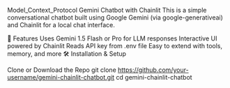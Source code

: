 Model_Context_Protocol
Gemini Chatbot with Chainlit This is a simple conversational chatbot built using Google Gemini (via google-generativeai) and Chainlit for a local chat interface.

🚀 Features Uses Gemini 1.5 Flash or Pro for LLM responses Interactive UI powered by Chainlit Reads API key from .env file Easy to extend with tools, memory, and more 🛠️ Installation & Setup

Clone or Download the Repo git clone https://github.com/your-username/gemini-chainlit-chatbot.git cd gemini-chainlit-chatbot
